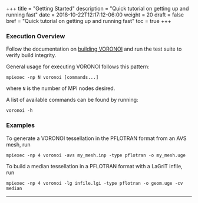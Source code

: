 +++
title = "Getting Started"
description = "Quick tutorial on getting up and running fast"
date = 2018-10-22T12:17:12-06:00
weight = 20
draft = false
bref = "Quick tutorial on getting up and running fast"
toc = true
+++

### Execution Overview ###

Follow the documentation on [building VORONOI](../building/) and run the test
suite to verify build integrity.

General usage for executing VORONOI follows this pattern:

    mpiexec -np N voronoi [commands...]
    
where `N` is the number of MPI nodes desired.

A list of available commands can be found by running:

    voronoi -h

### Examples ###

To generate a VORONOI tessellation in the PFLOTRAN format from an AVS mesh, run

    mpiexec -np 4 voronoi -avs my_mesh.inp -type pflotran -o my_mesh.uge
    
To build a median tessellation in a PFLOTRAN format with a LaGriT infile, run

    mpiexec -np 4 voronoi -lg infile.lgi -type pflotran -o geom.uge -cv median

------------------------------------
